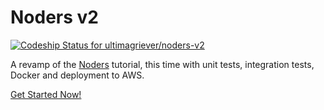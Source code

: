# Noders v2

[![Codeship Status for ultimagriever/noders-v2](https://app.codeship.com/projects/75619850-c330-0138-4723-3e69addfe261/status?branch=master)](https://app.codeship.com/projects/406245)

A revamp of the [Noders](https://github.com/ultimagriever/noders) tutorial, this time with
unit tests, integration tests, Docker and deployment to AWS.

[Get Started Now!](https://github.com/ultimagriever/noders-v2/wiki)
